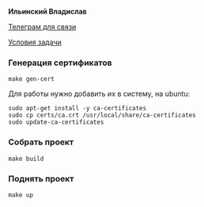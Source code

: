**Ильинский Владислав**

[Телеграм для связи](https://t.me/Vilin0)

[Условия задачи](https://docs.google.com/document/d/1QaQ-Nc_eE4dBKZwQbA4E2o8pOJ3CktgsKDAn375iY24/edit)

### Генерация сертификатов
```shell
make gen-cert
```

Для работы нужно добавить их в систему, на ubuntu:
```shell
sudo apt-get install -y ca-certificates
sudo cp certs/ca.crt /usr/local/share/ca-certificates
sudo update-ca-certificates
```

### Собрать проект
```shell
make build
```

### Поднять проект
```shell
make up
```
